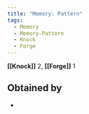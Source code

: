 ```yaml
---
title: "Memory: Pattern"
tags:
  - Memory
  - Memory-Pattern
  - Knock
  - Forge
---
```

**[[Knock]]** 2, **[[Forge]]** 1

## Obtained by
-

